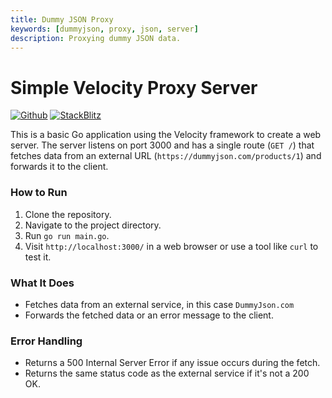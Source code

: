 ```yaml
---
title: Dummy JSON Proxy
keywords: [dummyjson, proxy, json, server]
description: Proxying dummy JSON data.
---
```


# Simple Velocity Proxy Server

[![Github](https://img.shields.io/static/v1?label=&message=Github&color=2ea44f&style=for-the-badge&logo=github)](https://go.khulnasoft.com/velocity/recipes/tree/master/dummyjson) [![StackBlitz](https://img.shields.io/static/v1?label=&message=StackBlitz&color=2ea44f&style=for-the-badge&logo=StackBlitz)](https://stackblitz.com/github/khulnasoft/recipes/tree/master/dummyjson)

This is a basic Go application using the Velocity framework to create a web server. The server listens on port 3000 and has a single route (`GET /`) that fetches data from an external URL (`https://dummyjson.com/products/1`) and forwards it to the client.

### How to Run

1. Clone the repository.
2. Navigate to the project directory.
3. Run `go run main.go`.
4. Visit `http://localhost:3000/` in a web browser or use a tool like `curl` to test it.

### What It Does

- Fetches data from an external service, in this case `DummyJson.com`
- Forwards the fetched data or an error message to the client.

### Error Handling

- Returns a 500 Internal Server Error if any issue occurs during the fetch.
- Returns the same status code as the external service if it's not a 200 OK.
